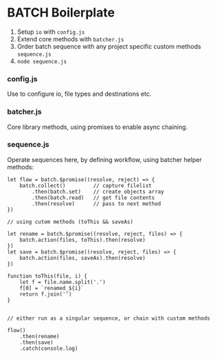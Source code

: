 # BATCH Boilerplate

1. Setup `io` with `config.js`
2. Extend core methods with `batcher.js`
3. Order batch sequence with any project specific custom methods `sequence.js`
4. `node sequence.js` 

### config.js

Use to configure io, file types and destinations etc.

### batcher.js

Core library methods, using promises to enable async chaining.

### sequence.js

Operate sequences here, by defining workflow, using batcher helper methods:


	let flow = batch.$promise((resolve, reject) => {
    	batch.collect()			// capture filelist
    		.then(batch.set)	// create objects array
    		.then(batch.read)	// get file contents
    		.then(resolve)		// pass to next method
	})
		
	// using cutom methods (toThis && saveAs)
	
	let rename = batch.$promise((resolve, reject, files) => {
	    batch.action(files, toThis).then(resolve)
	})
	let save = batch.$promise((resolve, reject, files) => {
	    batch.action(files, saveAs).then(resolve)
	})
	
	function toThis(file, i) {
	    let f = file.name.split('.')
	    f[0] = `renamed_${i}`
	    return f.join('')
	}
	
	
	// either run as a singular sequence, or chain with custom methods
	
	flow()
		.then(rename)
		.then(save)
		.catch(console.log)